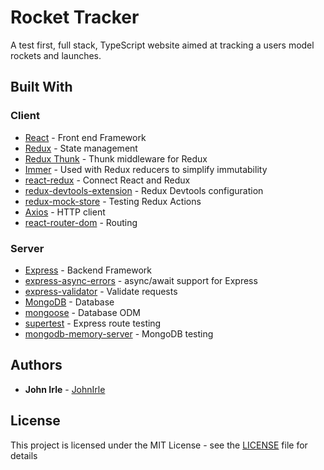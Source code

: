 # Rocket Tracker

A test first, full stack, TypeScript website aimed at tracking a users model rockets and launches.

## Built With

### Client

* [React](https://reactjs.org/) - Front end Framework
* [Redux](https://redux.js.org/) - State management
* [Redux Thunk](https://github.com/reduxjs/redux-thunk) - Thunk middleware for Redux
* [Immer](https://immerjs.github.io/immer/) - Used with Redux reducers to simplify immutability
* [react-redux](https://react-redux.js.org/) - Connect React and Redux
* [redux-devtools-extension](https://www.npmjs.com/package/redux-devtools-extension) - Redux Devtools configuration
* [redux-mock-store](https://github.com/reduxjs/redux-mock-store#readme) - Testing Redux Actions
* [Axios](https://axios-http.com/) - HTTP client
* [react-router-dom](https://github.com/remix-run/react-router#readme) - Routing

### Server

* [Express](https://expressjs.com/) - Backend Framework
* [express-async-errors](https://github.com/davidbanham/express-async-errors#readme) - async/await support for Express
* [express-validator](https://express-validator.github.io/docs/) - Validate requests
* [MongoDB](https://www.mongodb.com/) - Database
* [mongoose](https://mongoosejs.com/) - Database ODM
* [supertest](https://github.com/visionmedia/supertest#readme) - Express route testing
* [mongodb-memory-server](https://nodkz.github.io/mongodb-memory-server/) - MongoDB testing


## Authors

* **John Irle** - [JohnIrle](https://github.com/JohnIrle)

## License

This project is licensed under the MIT License - see the [LICENSE](LICENSE) file for details
